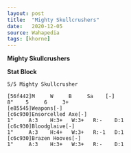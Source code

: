 ```yaml
---
layout: post
title:  "Mighty Skullcrushers"
date:   2020-12-05
source: Wahapedia
tags: [khorne]
---
```


**Mighty Skullcrushers**

**Stat Block**
```
5/5 Mighty Skullcrusher
```

```
[56f442]M     W     B     Sa    [-]
8"    5     6     3+    
[e85545]Weapons[-]
[c6c930]Ensorcelled Axe[-]
1"     A:3    H:3+   W:3+   R:-    D:1   
[c6c930]Bloodglaive[-]
1"     A:3    H:4+   W:3+   R:-1   D:1   
[c6c930]Brazen Hooves[-]
1"     A:3    H:3+   W:3+   R:-    D:1   
```


